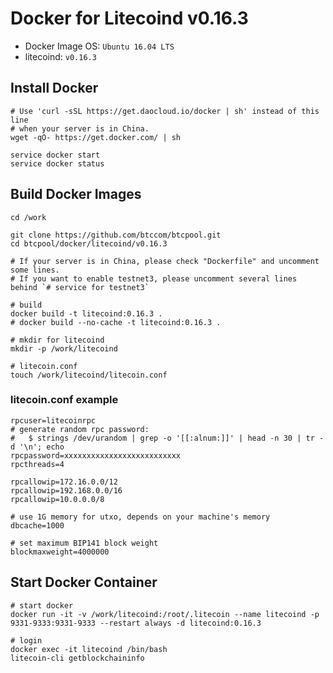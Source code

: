 Docker for Litecoind v0.16.3
============================

* Docker Image OS: `Ubuntu 16.04 LTS`
* litecoind: `v0.16.3`

## Install Docker

```
# Use 'curl -sSL https://get.daocloud.io/docker | sh' instead of this line
# when your server is in China.
wget -qO- https://get.docker.com/ | sh

service docker start
service docker status
```

## Build Docker Images

```
cd /work

git clone https://github.com/btccom/btcpool.git
cd btcpool/docker/litecoind/v0.16.3

# If your server is in China, please check "Dockerfile" and uncomment some lines.
# If you want to enable testnet3, please uncomment several lines behind `# service for testnet3`

# build
docker build -t litecoind:0.16.3 .
# docker build --no-cache -t litecoind:0.16.3 .

# mkdir for litecoind
mkdir -p /work/litecoind

# litecoin.conf
touch /work/litecoind/litecoin.conf
```

### litecoin.conf example

```
rpcuser=litecoinrpc
# generate random rpc password:
#   $ strings /dev/urandom | grep -o '[[:alnum:]]' | head -n 30 | tr -d '\n'; echo
rpcpassword=xxxxxxxxxxxxxxxxxxxxxxxxxx
rpcthreads=4

rpcallowip=172.16.0.0/12
rpcallowip=192.168.0.0/16
rpcallowip=10.0.0.0/8

# use 1G memory for utxo, depends on your machine's memory
dbcache=1000

# set maximum BIP141 block weight
blockmaxweight=4000000
```

## Start Docker Container

```
# start docker
docker run -it -v /work/litecoind:/root/.litecoin --name litecoind -p 9331-9333:9331-9333 --restart always -d litecoind:0.16.3

# login
docker exec -it litecoind /bin/bash
litecoin-cli getblockchaininfo
```